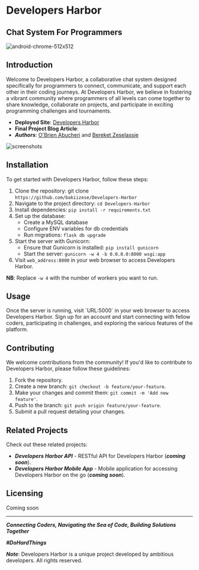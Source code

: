﻿# Developers Harbor
## Chat System For Programmers

![android-chrome-512x512](https://github.com/bakiizese/Developers-Harbor/assets/24778489/c6be0c70-66bf-478a-969e-b12e7216cfe4)


## Introduction
<p>
Welcome to Developers Harbor, a collaborative chat system designed specifically for programmers to connect, communicate, and support each other in their coding journeys. At Developers Harbor, we believe in fostering a vibrant community where programmers of all levels can come together to share knowledge, collaborate on projects, and participate in exciting programming challenges and tournaments.
</p>

* __Deployed Site__: [Developers Harbor](https://bekii.pythonanywhere.com/login 'main site')
* __Final Project Blog Article__:
* ___Authors___: [O'Brien Abucheri](https://github.com/Abucheri) and [Bereket Zeselassie](https://github.com/bakiizese)

![screenshots](https://github.com/bakiizese/Developers-Harbor/assets/24778489/3cb404ff-ac19-4e05-b629-79853848f64f)


## Installation
To get started with Developers Harbor, follow these steps:

1. Clone the repository: git clone `https://github.com/bakiizese/Developers-Harbor`
2. Navigate to the project directory: `cd Developers-Harbor`
3. Install dependencies: `pip install -r requirements.txt`
4. Set up the database:
	* Create a MySQL database
	* Configure ENV variables for db credentials
	* Run migrations: `flask db upgrade`
5. Start the server with Gunicorn:
	* Ensure that Gunicorn is installed: `pip install gunicorn`
	* Start the server: `gunicorn -w 4 -b 0.0.0.0:8000 wsgi:app`
6. Visit `web_address:8000` in your web browser to access Developers Harbor.

__NB__: Replace `-w 4` with the number of workers you want to run.


## Usage
<p>
Once the server is running, visit `URL:5000` in your web browser to access Developers Harbor. Sign up for an account and start connecting with fellow coders, participating in challenges, and exploring the various features of the platform.</p>

## Contributing
<p>
We welcome contributions from the community! If you'd like to contribute to Developers Harbor, please follow these guidelines:
</p>

1. Fork the repository.
2. Create a new branch: `git checkout -b feature/your-feature`.
3. Make your changes and commit them: `git commit -m 'Add new feature'`.
4. Push to the branch: `git push origin feature/your-feature`.
5. Submit a pull request detailing your changes.

## Related Projects
<p>
Check out these related projects:
</p>

* ***Developers Harbor API*** - RESTful API for Developers Harbor (___coming soon___).
* ***Developers Harbor Mobile App*** - Mobile application for accessing Developers Harbor on the go (___coming soon___).

## Licensing
Coming soon
<hr />

 ___Connecting Coders, Navigating the Sea of Code, Building Solutions Together___

 ___#DoHardThings___



___Note___: Developers Harbor is a unique project developed by ambitious developers. All rights reserved.
